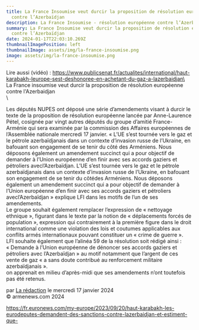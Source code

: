 ```yaml
---
title: La France Insoumise veut durcir la proposition de résolution européenne
  contre l’Azerbaïdjan
description: La France Insoumise - résolution européenne contre l’Azerbaïdjan
summary: La France Insoumise veut durcir la proposition de résolution européenne
  contre l’Azerbaïdjan
date: 2024-01-17T22:03:10.269Z
thumbnailImagePosition: left
thumbnailImage: assets/img/la-france-insoumise.png
image: assets/img/la-france-insoumise.png
---
```

L﻿ire aussi (vidéo) : https://www.publicsenat.fr/actualites/international/haut-karabakh-leurope-sest-deshonoree-en-achetant-du-gaz-a-lazerbaidjan\
\
L﻿a France insoumise veut durcir la proposition de résolution européenne contre l'Azerbaidjan \
\

<!--StartFragment-->

Les députés NUPES ont déposé une série d’amendements visant à durcir le texte de la proposition de résolution européenne lancée par Anne-Laurence Pétel, cosignée par vingt autres députés du groupe d’amitié France-Arménie qui sera examinée par la commission des Affaires européennes de l’Assemblée nationale mercredi 17 janvier. « L’UE s’est tournée vers le gaz et le pétrole azerbaïdjanais dans un contexte d’invasion russe de l’Ukraine, en bafouant son engagement de se tenir du côté des Arméniens. Nous déposons également un amendement succinct qui a pour objectif de demander à l’Union européenne d’en finir avec ses accords gaziers et pétroliers avecl’Azerbaïdjan. L’UE s’est tournée vers le gaz et le pétrole azerbaïdjanais dans un contexte d’invasion russe de l’Ukraine, en bafouant son engagement de se tenir du côtédes Arméniens. Nous déposons également un amendement succinct qui a pour objectif de demander à l’Union européenne d’en finir avec ses accords gaziers et pétroliers avecl’Azerbaïdjan » explique LFI dans les motifs de l’un de ses amendements.\
Le groupe souhait également remplacer l’expression de « nettoyage ethnique », figurant dans le texte par la notion de « déplacements forcés de population », expression qui contrairement à la première figure dans le droit international comme une violation des lois et coutumes applicables aux conflits armés internationaux pouvant constituer un « crime de guerre ».\
LFI souhaite également que l’alinéa 59 de la résolution soit rédigé ainsi : « Demande à l’Union européenne de dénoncer ses accords gaziers et pétroliers avec l’Azerbaïdjan » au motif notamment que l’argent de ces vente de gaz « a sans doute contribué au renforcement militaire azerbaïdjanais ».\
on apprenait en milieu d’après-midi que ses amendements n’ont toutefois pas été retenus.

par [La rédaction](https://www.armenews.com/spip.php?page=auteur&id_auteur=4) le mercredi 17 janvier 2024\
© armenews.com 2024

https://fr.euronews.com/my-europe/2023/09/20/haut-karabakh-les-eurodeputes-demandent-des-sanctions-contre-lazerbaidjan-et-estiment-que-

<!--EndFragment-->